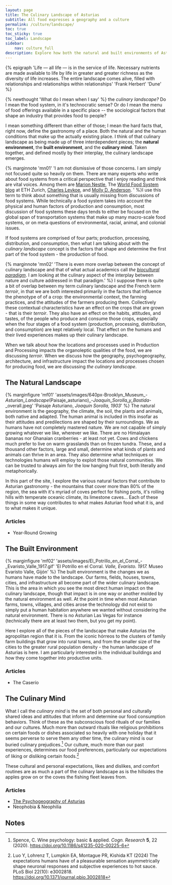 ```yaml
---
layout: page
title: The Culinary Landscape of Asturias
subtitle: All food expresses a geography and a culture
permalink: /culture/landscape/
toc: true
toc_sticky: true
toc_label: Landscape
sidebar:
    nav: culture_full
description: Explore how both the natural and built environments of Asturias inform the indissoluble relationship between rural life and gastronomy.
---
```

{% epigraph 'Life — all life — is in the service of life. Necessary nutrients are made available to life by life in greater and greater richness as the diversity of life increases. The entire landscape comes alive, filled with relationships and relationships within relationships' 'Frank Herbert' 'Dune' %}

{% newthought 'What do I mean when I say' %} the *culinary landscape?* Do I mean the food system, in it's technocratic sense? Or do I mean the menu of food offerings available in a specific place -- the sociological factors that shape an industry that provides food to people?

I mean something different than either of those; I mean the hard facts that, right now, define the gastronomy of a place. Both the natural and the human conditions that make up the actually existing place. I think of that culinary landscape as being made up of three interdependent pieces; the **natural environment**, the **built environment**, and the **culinary mind**. Taken together, and defined mostly by their interplay, the culinary landscape emerges.

{% marginnote 'mn01' 'I am not dismissive of those concerns. I am simply not focused quite so heavily on them. There are many experts who write about food systems from a critical perspective that I enjoy reading and think are vital voices. Among them are [Marion Nestle](https://www.foodpolitics.com/), The [World Food System blog](https://www.foodsystemstories.org/) at ETH Zurich, [Charles Levkoe](https://link.springer.com/search?dc.creator=Charles%20Z.%20Levkoe), and [Molly D. Anderson](https://link.springer.com/search?dc.creator=Molly%20D.%20Anderson). ' %}I use this term to think about something that is usually missing from discussions of food systems. While technically a food system takes into account the physical and human factors of production and consumption, most discussion of food systems these days tends to either be focused on the global span of transportation systems that make up many macro-scale food systems, or on meta questions of environmental, racial, animal, and colonial issues. 

If food systems are comprised of four parts; production, processing, distribution, and consumption, then what I am talking about with the *culinary landscape* concept is the factors that shape and determine the first part of the food system - the production of food.


{% marginnote 'mn02' 'There is even more overlap between the concept of culinary landscape and that of what actual academics call *the [biocultural paradigm](https://socialsci.libretexts.org/Bookshelves/Anthropology/Cultural_Anthropology/Cultural_Anthropology_(Evans)/01%3A_What_is_Anthropology/1.03%3A_Biocultural_Approach)*. I am looking at the culinary aspect of the interplay between nature and culture addressed in that paradigm.' %}
I suppose there is quite a bit of overlap between my term culinary landscape and the French term *terroir*, in that we are both interested primarily in the factors that influence the phenotype of of a crop: the environmental context, the farming practices, and the attitudes of the farmers producing them. Collectively these contextual characteristics have an effect on the crops that are grown - that is their *terroir*. They also have an effect on the habits, attitudes, and tastes, of the people who produce and consume those crops, especially when the four stages of a food system (production, processing, distribution, and consumption) are kept relatively local. That effect on the humans and their lived experiences makes up their culinary landscape.

When we talk about how the locations and processes used in Production and Processing impacts the organoleptic qualities of the food, we are discussing *terroir*. When we discuss how the geography, psychogeography, architecture, and infrastructure impact the locations and processes chosen for producing food, we are discussing *the culinary landscape*. 

## The Natural Landscape
{% marginfigure 'mf01' 'assets/images/640px-Brooklyn_Museum_-_Asturian_Landscape_(Paisaje_asturiano)_-_Joaquín_Sorolla_y_Bastida_-_overall.jpeg' 'Paisaje Asturiano, *Joaquín Sorolla, 1903*' %}
The natural environment is the geography, the climate, the soil, the plants and animals, both native and adapted. The human animal is included in this insofar as their attitudes and predilections are shaped by their surroundings. We as humans have not completely mastered nature. We are not capable of simply growing whatever we like, wherever we like. There are no Himalayan bananas nor Ghanaian cranberries - at least not yet. Cows and chickens much prefer to live on warm grasslands than on frozen tundra. These, and a thousand other factors, large and small, determine what kinds of plants and animals can thrive in an area. They also determine what techniques or technologies humans will employ to exploit those natural communities. We can be trusted to always aim for the low hanging fruit first, both literally and metaphorically.

In this part of the site, I explore the various natural factors that contribute to Asturian gastronomy - the mountains that cover more than 80% of the region, the sea with it's myriad of coves perfect for fishing ports, it's rolling hills with temperate oceanic climate, its limestone caves... Each of these things in some way contributes to what makes Asturian food what it is, and to what makes it unique. 

### Articles

- Year-Round Growing

## The Built Environment
{% marginfigure 'mf02' 'assets/images/El_Potrillo_en_el_Corral_-_Evaristo_Valle_1917.gif' 'El Potrillo en el Corral. *Valle, Evaristo. 1917.* Museo Evaristo Valle, Gijón' %}
The built environment is the changes we as humans have made to the landscape. Our farms, fields, houses, towns, cities, and infrastructure all become part of the wider culinary landscape. This is the area in which you see the most direct human impact on the culinary landscape, though that impact is in one way or another molded by the natural environment as well. At the point in time when most Asturian farms, towns, villages, and cities arose the technology did not exist to simply put a human habitation anywhere we wanted without considering the natural environment. There is no Asturian Las Vegas for instance (technically there are at least two them, but you get my point).

Here I explore all of the pieces of the landscape that make Asturias the agropolitan region that it is. From the iconic hórreos to the clusters of family farm buildings that grow into rural towns, and from the smaller size of the cities to the greater rural population density - the human landscape of Asturias is here. I am particularly interested in the individual buildings and how they come together into productive units. 

### Articles

- The Caserío

## The Culinary Mind
What I call the *culinary mind* is the set of both personal and culturally shared ideas and attitudes that inform and determine our food consumption behaviors. Think of these as the subconscious food rituals of our families and our cultures. Much more than outward rituals like religious prohibitions on certain foods or dishes associated so heavily with one holiday that it seems perverse to serve them any other time, the culinary mind is our buried culinary prejudices.[^2] Our culture, much more than our past experiences, determines our food preferences, particularly our expectations of liking or disliking certain foods.[^1]

These cultural and personal expectations, likes and dislikes, and comfort routines are as much a part of the culinary landscape as is the hillsides the apples grow on or the coves the fishing fleet leaves from.

### Articles

- [The Psychogeography of Asturias](/culture/landscape/psychogeography-of-asturias.html)
- Neophobia & Neophilia

## Notes

[^1]: Luo Y, Lohrenz T, Lumpkin EA, Montague PR, Kishida KT (2024) The expectations humans have of a pleasurable sensation asymmetrically shape neuronal responses and subjective experiences to hot sauce. PLoS Biol 22(10): e3002818. https://doi.org/10.1371/journal.pbio.3002818
[^2]: Spence, C. Wine psychology: basic & applied. _Cogn. Research_ **5**, 22 (2020). https://doi.org/10.1186/s41235-020-00225-6